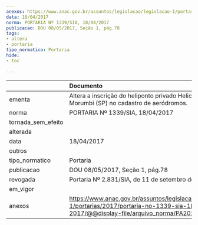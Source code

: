 ```yaml
---
anexos: https://www.anac.gov.br/assuntos/legislacao/legislacao-1/portarias/2017/portaria-no-1339-sia-18-04-2017/@@display-file/arquivo_norma/PA2017-1339.pdf
data: 18/04/2017
norma: PORTARIA Nº 1339/SIA, 18/04/2017
publicacao: DOU 08/05/2017, Seção 1, pág.78
tags:
- altera
- portaria
tipo_normatico: Portaria
hide: 
- toc 
 
---
```


|                    | Documento                                                                                                                                            |
|:-------------------|:-----------------------------------------------------------------------------------------------------------------------------------------------------|
| ementa             | Altera a inscrição do heliponto privado Helicentro Morumbi (SP) no cadastro de aeródromos.                                                           |
| norma              | PORTARIA Nº 1339/SIA, 18/04/2017                                                                                                                     |
| tornada_sem_efeito |                                                                                                                                                      |
| alterada           |                                                                                                                                                      |
| data               | 18/04/2017                                                                                                                                           |
| outros             |                                                                                                                                                      |
| tipo_normatico     | Portaria                                                                                                                                             |
| publicacao         | DOU 08/05/2017, Seção 1, pág.78                                                                                                                      |
| revogada           | Portaria Nº 2.831/SIA, de 11 de setembro de 2018                                                                                                     |
| em_vigor           |                                                                                                                                                      |
| anexos             | https://www.anac.gov.br/assuntos/legislacao/legislacao-1/portarias/2017/portaria-no-1339-sia-18-04-2017/@@display-file/arquivo_norma/PA2017-1339.pdf |